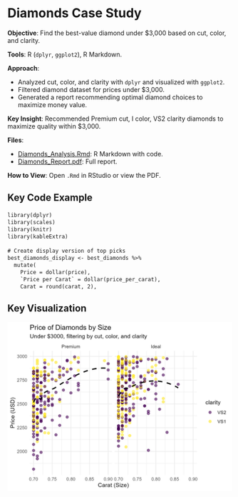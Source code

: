 # Diamonds Case Study

**Objective**: Find the best-value diamond under $3,000 based on cut, color, and clarity.

**Tools**: R (`dplyr`, `ggplot2`), R Markdown.

**Approach**:
- Analyzed cut, color, and clarity with `dplyr` and visualized with `ggplot2`.
- Filtered diamond dataset for prices under $3,000.
- Generated a report recommending optimal diamond choices to maximize money value.

**Key Insight**: Recommended Premium cut, I color, VS2 clarity diamonds to maximize quality within $3,000.

**Files**:
- [Diamonds_Analysis.Rmd](Diamonds_under_3000.Rmd): R Markdown with code.
- [Diamonds_Report.pdf](Diamonds_under_3000.pdf): Full report.

**How to View**: Open `.Rmd` in RStudio or view the PDF.

## Key Code Example
```{r echo=FALSE, fig.align="center", message=FALSE, warning=FALSE}
library(dplyr)
library(scales)
library(knitr)
library(kableExtra)

# Create display version of top picks
best_diamonds_display <- best_diamonds %>%
  mutate(
    Price = dollar(price),
    `Price per Carat` = dollar(price_per_carat),
    Carat = round(carat, 2),
```

## Key Visualization
![Diamond Price vs. Carat](price_vs_carat.jpeg)
